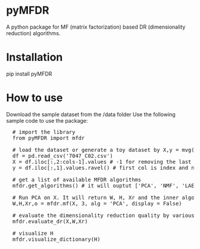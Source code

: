 # pyMFDR

A python package for MF (matrix factorization) based DR (dimensionality reduction) algorithms. 

# Installation 

pip install pyMFDR

# How to use 

Download the sample dataset from the /data folder
Use the following sample code to use the package:

<pre>
  # import the library
  from pyMFDR import mfdr

  # load the dataset or generate a toy dataset by X,y = mvg(md = 2)
  df = pd.read_csv('7047_C02.csv')
  X = df.iloc[:,2:cols-1].values # -1 for removing the last column that contains NAN
  y = df.iloc[:,1].values.ravel() # first col is index and not used in this study

  # get a list of available MFDR algorithms
  mfdr.get_algorithms() # it will ouptut ['PCA', 'NMF', 'LAE', 'RP', 'VQ', 'AA', 'ICA']

  # Run PCA on X. It will return W, H, Xr and the inner algorithm object.
  W,H,Xr,o = mfdr.mf(X, 3, alg = 'PCA', display = False) 

  # evaluate the dimensionality reduction quality by various metrics
  mfdr.evaluate_dr(X,W,Xr)

  # visualize H
  mfdr.visualize_dictionary(H)

</pre>
